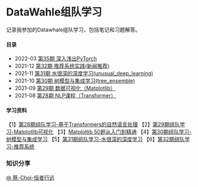 # DataWahle组队学习

记录我参加的Datawhale组队学习，包括笔记和习题解答。

#### 目录

- 2022-03 [第35期 深入浅出PyTorch](docs/thorough_pytorch/README.md)
- 2021-12 [第32期 推荐系统实践(新闻推荐)](docs/fun-rec_32/README.md)
- 2021-11 [第31期 水很深的深度学习(unusual_deep_learning)](docs/unusual_deep_learning_31/README.md)
- 2021-10 [第30期 树模型与集成学习(tree_ensemble)](docs/tree_ensemble_30/README.md)
- 2021-09 [第29期 数据可视化（Matplotlib）](/docs/fantastic-matplotlib_29/README)
- 2021-08 [第28期 NLP课程（Transformer）](/docs/transformers_NLP_28/README)

#### 学习资料

【1】[第28期组队学习-基于Transformers的自然语言处理](https://github.com/datawhalechina/learn-nlp-with-transformers)
【2】[第29期组队学习-Matplotlib可视化](https://github.com/datawhalechina/fantastic-matplotlib)
【3】[Matplotlib 50题从入门到精通](https://www.heywhale.com/mw/notebook/5ec2336f693a730037a4415c)
【4】[第30期组队学习-树模型与集成学习](https://datawhalechina.github.io/machine-learning-toy-code/)
【5】[第31期组队学习-水很深的深度学习](https://datawhalechina.github.io/unusual-deep-learning)
【6】[第32期组队学习-推荐系统](https://github.com/datawhalechina/fun-rec)

### 知识分享

[@ 蔡-Choi-恒者行远](https://github.com/caioo0)
